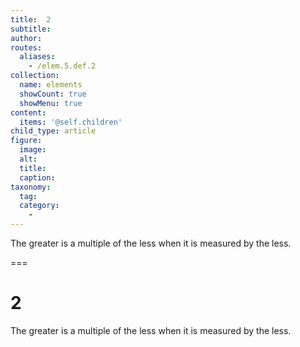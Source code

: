 ```yaml
---
title:  2
subtitle: 
author:
routes:
  aliases:
    - /elem.5.def.2
collection:
  name: elements
  showCount: true
  showMenu: true
content:
  items: '@self.children'
child_type: article
figure:
  image:
  alt:
  title:
  caption:
taxonomy:
  tag:
  category:
    - 
---
```


<p>The greater is a <hi rend="bold">multiple</hi> of the less when it is measured by the less.</p>

===

<h1>2</h1>
<p>The greater is a <span class="bold">multiple</span> of the less when it is measured by the less.</p>
